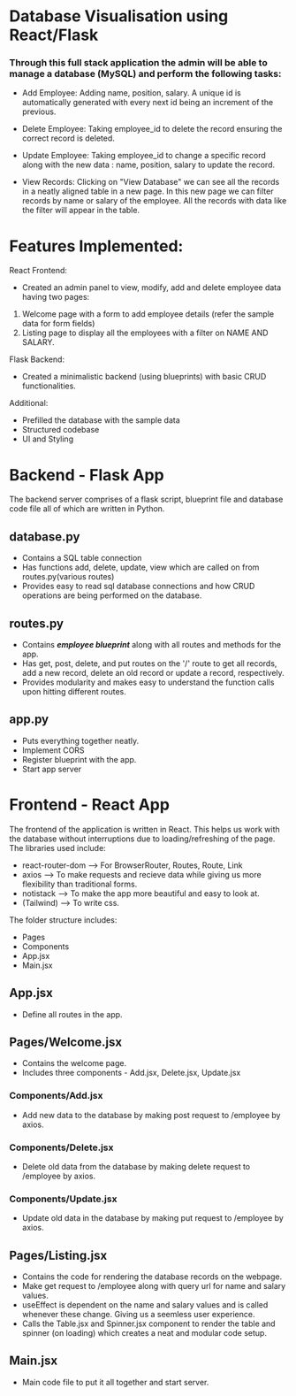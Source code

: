 # Database Visualisation using React/Flask

### Through this full stack application the admin will be able to manage a database (MySQL) and perform the following tasks:


- Add Employee: Adding name, position, salary. A unique id is automatically generated with every next id being an increment of the previous.

- Delete Employee: Taking employee_id to delete the record ensuring the correct record is deleted.

- Update Employee: Taking employee_id to change a specific record along with the new data : name, position, salary to update the record.

- View Records: Clicking on "View Database" we can see all the records in a neatly aligned table in a new page. In this new page we can filter records by name or salary of the employee. All the records with data like the filter will appear in the table.

# Features Implemented:


React Frontend:
- Created an admin panel to view, modify, add and delete employee data having two pages:

1. Welcome page with a form to add employee details (refer the sample data for form fields)
2. Listing page to display all the employees with a filter on NAME AND SALARY.

Flask Backend:
- Created a minimalistic backend (using blueprints) with basic CRUD functionalities.

Additional:
- Prefilled the database with the sample data
- Structured codebase
-  UI and Styling


# Backend - Flask App
The backend server comprises of a flask script, blueprint file and database code file all of which are written in Python.

## database.py

- Contains a SQL table connection
- Has functions add, delete, update, view which are called on from routes.py(various routes)
- Provides easy to read sql database connections and how CRUD operations are being performed on the database.

## routes.py

- Contains ___employee blueprint___ along with all routes and methods for the app.
- Has get, post, delete, and put routes on the '/' route to get all records, add a new record, delete an old record or update a record, respectively.
- Provides modularity and makes easy to understand the function calls upon hitting different routes.

## app.py

- Puts everything together neatly.
- Implement CORS
- Register blueprint with the app.
- Start app server


# Frontend - React App
The frontend of the application is written in React. This helps us work with the database without interruptions due to loading/refreshing of the page. The libraries used include:

- react-router-dom  --> For BrowserRouter, Routes, Route, Link
- axios --> To make requests and recieve data while giving us more flexibility than traditional forms.
- notistack --> To make the app more beautiful and easy to look at.
- (Tailwind) --> To write css.

The folder structure includes:

- Pages
- Components
- App.jsx
- Main.jsx

## App.jsx

- Define all routes in the app.

## Pages/Welcome.jsx

- Contains the welcome page.
- Includes three components - Add.jsx, Delete.jsx, Update.jsx
 
### Components/Add.jsx

- Add new data to the database by making post request to /employee by axios.

### Components/Delete.jsx

- Delete old data from the database by making delete request to /employee by axios.

### Components/Update.jsx

- Update old data in the database by making put request to /employee by axios.
 
## Pages/Listing.jsx

- Contains the code for rendering the database records on the webpage.
- Make get request to /employee along with query url for name and salary values.
- useEffect is dependent on the name and salary values and is called whenever these change. Giving us  a seemless user experience.
- Calls the Table.jsx and Spinner.jsx component to render the table and spinner (on loading) which creates a neat and modular code setup. 

## Main.jsx

- Main code file to put it all together and start server.

